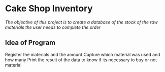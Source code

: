 # Cake Shop Inventory

_The objective of this project is to create a database of the stock of the raw materials the user needs to complete the order_

## Idea of Program 

Register the materials and the amount
Capture which material was used and how many
Print the result of the data to know if its necessary to buy or not material

